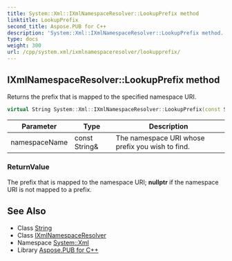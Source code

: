 ```yaml
---
title: System::Xml::IXmlNamespaceResolver::LookupPrefix method
linktitle: LookupPrefix
second_title: Aspose.PUB for C++
description: 'System::Xml::IXmlNamespaceResolver::LookupPrefix method. Returns the prefix that is mapped to the specified namespace URI in C++.'
type: docs
weight: 300
url: /cpp/system.xml/ixmlnamespaceresolver/lookupprefix/
---
```

## IXmlNamespaceResolver::LookupPrefix method


Returns the prefix that is mapped to the specified namespace URI.

```cpp
virtual String System::Xml::IXmlNamespaceResolver::LookupPrefix(const String &namespaceName)=0
```


| Parameter | Type | Description |
| --- | --- | --- |
| namespaceName | const String\& | The namespace URI whose prefix you wish to find. |

### ReturnValue

The prefix that is mapped to the namespace URI; **nullptr** if the namespace URI is not mapped to a prefix.

## See Also

* Class [String](../../../system/string/)
* Class [IXmlNamespaceResolver](../)
* Namespace [System::Xml](../../)
* Library [Aspose.PUB for C++](../../../)
